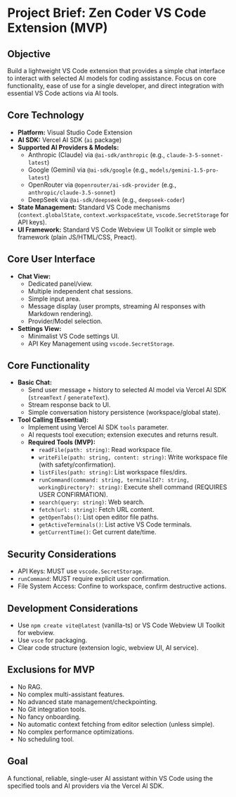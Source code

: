 # Project Brief: Zen Coder VS Code Extension (MVP)

## Objective
Build a lightweight VS Code extension that provides a simple chat interface to interact with selected AI models for coding assistance. Focus on core functionality, ease of use for a single developer, and direct integration with essential VS Code actions via AI tools.

## Core Technology
- **Platform:** Visual Studio Code Extension
- **AI SDK:** Vercel AI SDK (`ai` package)
- **Supported AI Providers & Models:**
    - Anthropic (Claude) via `@ai-sdk/anthropic` (e.g., `claude-3-5-sonnet-latest`)
    - Google (Gemini) via `@ai-sdk/google` (e.g., `models/gemini-1.5-pro-latest`)
    - OpenRouter via `@openrouter/ai-sdk-provider` (e.g., `anthropic/claude-3.5-sonnet`)
    - DeepSeek via `@ai-sdk/deepseek` (e.g., `deepseek-coder`)
- **State Management:** Standard VS Code mechanisms (`context.globalState`, `context.workspaceState`, `vscode.SecretStorage` for API keys).
- **UI Framework:** Standard VS Code Webview UI Toolkit or simple web framework (plain JS/HTML/CSS, Preact).

## Core User Interface
- **Chat View:**
    - Dedicated panel/view.
    - Multiple independent chat sessions.
    - Simple input area.
    - Message display (user prompts, streaming AI responses with Markdown rendering).
    - Provider/Model selection.
- **Settings View:**
    - Minimalist VS Code settings UI.
    - API Key Management using `vscode.SecretStorage`.

## Core Functionality
- **Basic Chat:**
    - Send user message + history to selected AI model via Vercel AI SDK (`streamText` / `generateText`).
    - Stream response back to UI.
    - Simple conversation history persistence (workspace/global state).
- **Tool Calling (Essential):**
    - Implement using Vercel AI SDK `tools` parameter.
    - AI requests tool execution; extension executes and returns result.
    - **Required Tools (MVP):**
        - `readFile(path: string)`: Read workspace file.
        - `writeFile(path: string, content: string)`: Write workspace file (with safety/confirmation).
        - `listFiles(path: string)`: List workspace files/dirs.
        - `runCommand(command: string, terminalId?: string, workingDirectory?: string)`: Execute shell command (REQUIRES USER CONFIRMATION).
        - `search(query: string)`: Web search.
        - `fetch(url: string)`: Fetch URL content.
        - `getOpenTabs()`: List open editor file paths.
        - `getActiveTerminals()`: List active VS Code terminals.
        - `getCurrentTime()`: Get current date/time.

## Security Considerations
- API Keys: MUST use `vscode.SecretStorage`.
- `runCommand`: MUST require explicit user confirmation.
- File System Access: Confine to workspace, confirm destructive actions.

## Development Considerations
- Use `npm create vite@latest` (vanilla-ts) or VS Code Webview UI Toolkit for webview.
- Use `vsce` for packaging.
- Clear code structure (extension logic, webview UI, AI service).

## Exclusions for MVP
- No RAG.
- No complex multi-assistant features.
- No advanced state management/checkpointing.
- No Git integration tools.
- No fancy onboarding.
- No automatic context fetching from editor selection (unless simple).
- No complex performance optimizations.
- No scheduling tool.

## Goal
A functional, reliable, single-user AI assistant within VS Code using the specified tools and AI providers via the Vercel AI SDK.